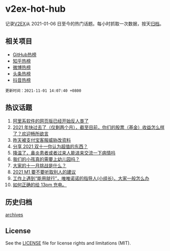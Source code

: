 # v2ex-hot-hub

 记录[V2EX](https://www.v2ex.com/)从 2021-01-06 日至今的热门话题。每小时抓取一次数据，按天[归档](archives)。
 
 ## 相关项目

- [GitHub热榜](https://github.com/lonnyzhang423/github-hot-hub)
- [知乎热榜](https://github.com/lonnyzhang423/zhihu-hot-hub)
- [微博热榜](https://github.com/lonnyzhang423/weibo-hot-hub)
- [头条热榜](https://github.com/lonnyzhang423/toutiao-hot-hub)
- [抖音热榜](https://github.com/lonnyzhang423/douyin-hot-hub)


 `更新时间：2021-11-01 14:07:40 +0800`

## 热议话题

1. [阿里系软件的网页版已经开始反人类了](https://www.v2ex.com/t/811900)
1. [2021 年快过去了（仅剩两个月），截至目前，你们的股票（基金）收益怎么样了？欢迎畅所欲言](https://www.v2ex.com/t/811914)
1. [昨天被支付宝客服威胁改资料](https://www.v2ex.com/t/812030)
1. [分享 2021 双十一你认为超值的东西？](https://www.v2ex.com/t/812001)
1. [降温了，鼻炎患者或者过来人能进来交流一下病情吗](https://www.v2ex.com/t/812006)
1. [我们的小孩真的需要上幼儿园吗？](https://www.v2ex.com/t/812085)
1. [大家的十一月挑战是什么？](https://www.v2ex.com/t/812002)
1. [2021 M1 要不要听取别人的建议](https://www.v2ex.com/t/811993)
1. [工作上遇到“能用就行”，唯唯诺诺的指导人(小组长)，大家一般怎么办](https://www.v2ex.com/t/811978)
1. [如何正确的给 13pm 充电。](https://www.v2ex.com/t/811907)

## 历史归档

[archives](archives)

## License

See the [LICENSE](LICENSE) file for license rights and limitations (MIT).
